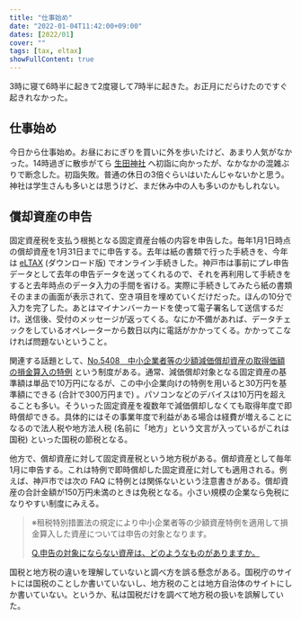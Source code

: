 ```yaml
---
title: "仕事始め"
date: "2022-01-04T11:42:00+09:00"
dates: [2022/01]
cover: ""
tags: [tax, eltax]
showFullContent: true
---
```


3時に寝て6時半に起きて2度寝して7時半に起きた。お正月にだらけたのですぐ起きれなかった。

## 仕事始め

今日から仕事始め。お昼におにぎりを買いに外を歩いたけど、あまり人気がなかった。14時過ぎに散歩がてら [生田神社](https://ikutajinja.or.jp/) へ初詣に向かったが、なかなかの混雑ぶりで断念した。初詣失敗。普通の休日の3倍ぐらいはいたんじゃないかと思う。神社は学生さんも多いとは思うけど、まだ休み中の人も多いのかもしれない。

## 償却資産の申告

固定資産税を支払う根拠となる固定資産台帳の内容を申告した。毎年1月1日時点の償却資産を1月31日までに申告する。去年は紙の書類で行った手続きを、今年は [eLTAX](https://www.eltax.lta.go.jp/) (ダウンロード版) でオンライン手続きした。神戸市は事前にプレ申告データとして去年の申告データを送ってくれるので、それを再利用して手続きをすると去年時点のデータ入力の手間を省ける。実際に手続きしてみたら紙の書類そのままの画面が表示されて、空き項目を埋めていくだけだった。ほんの10分で入力を完了した。あとはマイナンバーカードを使って電子署名して送信するだけ。送信後、受付のメッセージが返ってくる。なにか不備があれば、データチェックをしているオペレーターから数日以内に電話がかかってくる。かかってこなければ問題ないということ。

関連する話題として、[No.5408 中小企業者等の少額減価償却資産の取得価額の損金算入の特例](https://www.nta.go.jp/taxes/shiraberu/taxanswer/hojin/5408.htm) という制度がある。通常、減価償却対象となる固定資産の基準額は単品で10万円になるが、この中小企業向けの特例を用いると30万円を基準額にできる (合計で300万円まで) 。パソコンなどのデバイスは10万円を超えることも多い。そういった固定資産を複数年で減価償却しなくても取得年度で即時償却できる。具体的にはその事業年度で利益がある場合は経費が増えることになるので法人税や地方法人税 (名前に「地方」という文言が入っているがこれは国税) といった国税の節税となる。

他方で、償却資産に対して固定資産税という地方税がある。償却資産として毎年1月に申告する。これは特例で即時償却した固定資産に対しても適用される。例えば、神戸市では次の FAQ に特例とは関係ないという注意書きがある。償却資産の合計金額が150万円未満のときは免税となる。小さい規模の企業なら免税になりやすい制度にみえる。

> ※租税特別措置法の規定により中小企業者等の少額資産特例を適用して損金算入した資産については申告の対象となります。
>
> [Q.申告の対象にならない資産は、どのようなものがありますか。](https://www.city.kobe.lg.jp/a03858/kurashi/tax/kotei/shokyakushisan/syokyaku_faq.html#midashi93387) 

国税と地方税の違いを理解していないと調べ方を誤る懸念がある。国税庁のサイトには国税のことしか書いていないし、地方税のことは地方自治体のサイトにしか書いていない。というか、私は国税だけを調べて地方税の扱いを誤解していた。
